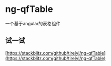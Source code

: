# ng-qfTable
一个基于angular的表格组件

## 试一试
[https://stackblitz.com/github/tirelyl/ng-qfTable](https://stackblitz.com/github/tirelyl/ng-qfTable)
